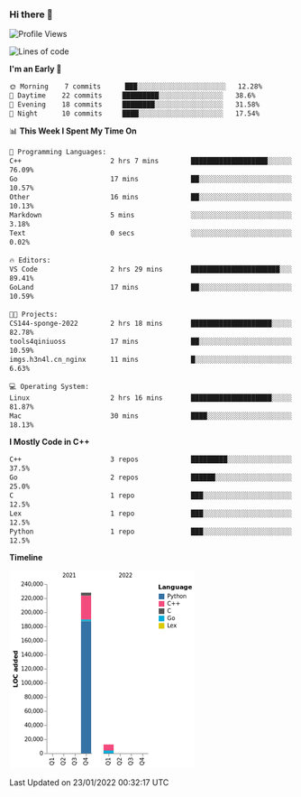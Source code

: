 ### Hi there 👋

<!--START_SECTION:waka-->
![Profile Views](http://img.shields.io/badge/Profile%20Views-2-blue)

![Lines of code](https://img.shields.io/badge/From%20Hello%20World%20I%27ve%20Written-240%20Thousand%20lines%20of%20code-blue)

**I'm an Early 🐤** 

```text
🌞 Morning    7 commits      ███░░░░░░░░░░░░░░░░░░░░░░   12.28% 
🌆 Daytime    22 commits     █████████░░░░░░░░░░░░░░░░   38.6% 
🌃 Evening    18 commits     ████████░░░░░░░░░░░░░░░░░   31.58% 
🌙 Night      10 commits     ████░░░░░░░░░░░░░░░░░░░░░   17.54%

```


📊 **This Week I Spent My Time On** 

```text
💬 Programming Languages: 
C++                      2 hrs 7 mins        ███████████████████░░░░░░   76.09% 
Go                       17 mins             ██░░░░░░░░░░░░░░░░░░░░░░░   10.57% 
Other                    16 mins             ██░░░░░░░░░░░░░░░░░░░░░░░   10.13% 
Markdown                 5 mins              ░░░░░░░░░░░░░░░░░░░░░░░░░   3.18% 
Text                     0 secs              ░░░░░░░░░░░░░░░░░░░░░░░░░   0.02%

🔥 Editors: 
VS Code                  2 hrs 29 mins       ██████████████████████░░░   89.41% 
GoLand                   17 mins             ██░░░░░░░░░░░░░░░░░░░░░░░   10.59%

🐱‍💻 Projects: 
CS144-sponge-2022        2 hrs 18 mins       ████████████████████░░░░░   82.78% 
tools4qiniuoss           17 mins             ██░░░░░░░░░░░░░░░░░░░░░░░   10.59% 
imgs.h3n4l.cn_nginx      11 mins             █░░░░░░░░░░░░░░░░░░░░░░░░   6.63%

💻 Operating System: 
Linux                    2 hrs 16 mins       ████████████████████░░░░░   81.87% 
Mac                      30 mins             ████░░░░░░░░░░░░░░░░░░░░░   18.13%

```

**I Mostly Code in C++** 

```text
C++                      3 repos             █████████░░░░░░░░░░░░░░░░   37.5% 
Go                       2 repos             ██████░░░░░░░░░░░░░░░░░░░   25.0% 
C                        1 repo              ███░░░░░░░░░░░░░░░░░░░░░░   12.5% 
Lex                      1 repo              ███░░░░░░░░░░░░░░░░░░░░░░   12.5% 
Python                   1 repo              ███░░░░░░░░░░░░░░░░░░░░░░   12.5%

```


**Timeline**

![Chart not found](https://raw.githubusercontent.com/h3n4l/h3n4l/main/charts/bar_graph.png) 


 Last Updated on 23/01/2022 00:32:17 UTC
<!--END_SECTION:waka-->

